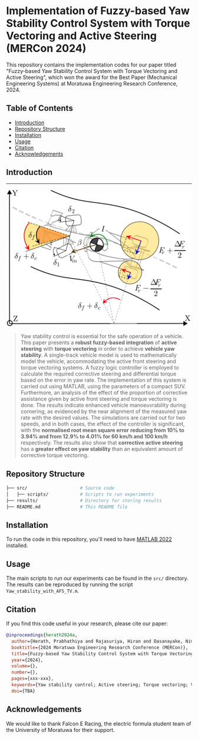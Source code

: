 # Implementation of Fuzzy-based Yaw Stability Control System with Torque Vectoring and Active Steering (MERCon 2024)
This repository contains the implementation codes for our paper titled "Fuzzy-based Yaw Stability Control System with Torque Vectoring and Active Steering", which won the award for the Best Paper (Mechanical Engineering Systems) at Moratuwa Engineering Research Conference, 2024. 


## Table of Contents

- [Introduction](#introduction)
- [Repository Structure](#repository-structure)
- [Installation](#installation)
- [Usage](#usage)
- [Citation](#citation)
- [Acknowledgements](#acknowledgements)

## Introduction
___
<p align="center">
    <img src="Intro.svg" width="500"> <br>
</p>

[//]: # (### Abstract)

>Yaw stability control is essential for the safe operation of a vehicle. This paper presents a __robust fuzzy-based integration__ of __active steering__ with __torque vectoring__ in order to achieve __vehicle yaw stability__. A single-track vehicle model is used to mathematically model the vehicle, accommodating the active front steering and torque vectoring systems. A fuzzy logic controller is employed to calculate the required corrective steering and differential torque based on the error in yaw rate. The implementation of this system is carried out using MATLAB, using the parameters of a compact SUV. Furthermore, an analysis of the effect of the proportion of corrective assistance given by active front steering and torque vectoring is done. The results indicate enhanced vehicle manoeuvrability during cornering, as evidenced by the near alignment of the measured yaw rate with the desired values. The simulations are carried out for two speeds, and in both cases, the effect of the controller is significant, with the __normalised root mean square error__ __reducing from 10% to 3.94% and from 12.9% to 4.01% for 60 km/h and 100 km/h__ respectively. The results also show that __corrective active steering__ has a __greater effect on yaw stability__ than an equivalent amount of corrective torque vectoring.

## Repository Structure

```bash
├── src/                    # Source code
│   ├── scripts/            # Scripts to run experiments
├── results/                # Directory for storing results
├── README.md               # This README file
```

## Installation

To run the code in this repository, you'll need to have [MATLAB 2022](https://in.mathworks.com/products/new_products/release2022a.html?requestedDomain=) installed.

## Usage

The main scripts to run our experiments can be found in the `src/` directory. The results can be reproduced by running the script `Yaw_stability_with_AFS_TV.m`.

## Citation

If you find this code useful in your research, please cite our paper:

```bibtex
@inproceedings{herath2024a,
  author={Herath, Prabhathiya and Rajasuriya, Hiran and Dasanayake, Nimantha and Perera, Shehara and Subasinghe, LU and Gamage, JR},
  booktitle={2024 Moratuwa Engineering Research Conference (MERCon)}, 
  title={Fuzzy-based Yaw Stability Control System with Torque Vectoring and Active Steering}, 
  year={2024},
  volume={},
  number={},
  pages={xxx-xxx},
  keywords={Yaw stability control; Active steering; Torque vectoring; Vehicle dynamics; Fuzzy logic controller},
  doi={TBA}
```

## Acknowledgements

We would like to thank Falcon E Racing, the electric formula student team of the University of Moratuwa for their support.
